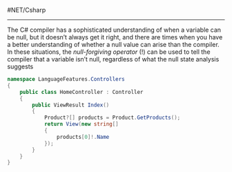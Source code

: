#NET/Csharp 

---

The C# compiler has a sophisticated understanding of when a variable can be null, but it doesn’t always get
it right, and there are times when you have a better understanding of whether a null value can arise than the
compiler. In these situations, the _null-forgiving operator_ (!) can be used to tell the compiler that a variable isn’t
null, regardless of what the null state analysis suggests

```cs
namespace LanguageFeatures.Controllers 
{
	public class HomeController : Controller 
	{
		public ViewResult Index() 
		{
			Product?[] products = Product.GetProducts();
			return View(new string[] 
			{ 
				products[0]!.Name 
			});
		}
	}
}
```